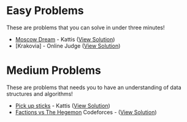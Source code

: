 # Easy Problems

These are problems that you can solve in under three minutes!

-   [Moscow Dream](https://open.kattis.com/problems/moscowdream) - Kattis ([View Solution](./kattis/moscow_dream.cpp))
-   [Krakovia] - Online Judge ([View Solution](./uv/krakovia.py))

# Medium Problems

These are problems that needs you to have an understanding of data structures and algorithms!

-   [Pick up sticks](https://open.kattis.com/problems/pickupsticks) - Kattis ([View Solution](./kattis/pickup_sticks.cpp))
-   [Factions vs The Hegemon](https://codeforces.com/gym/104118/problem/F) Codeforces - ([View Solution](./codeforces/factions_vs_hegemon.cpp))
